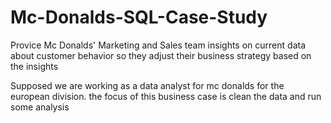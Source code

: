# Mc-Donalds-SQL-Case-Study
Provice Mc Donalds' Marketing and Sales team insights on current data about customer behavior so they adjust their business strategy based on the insights

Supposed we are working as a data analyst for mc donalds for the european division. the focus of this business case is clean the data and run some analysis
